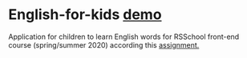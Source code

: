# English-for-kids [demo](https://eng-for-kids-zamnius.netlify.app/)

Application for children to learn English words for RSSchool front-end course (spring/summer 2020) according this [assignment.](https://github.com/rolling-scopes-school/tasks/blob/master/tasks/rslang/english-for-kids.md)

